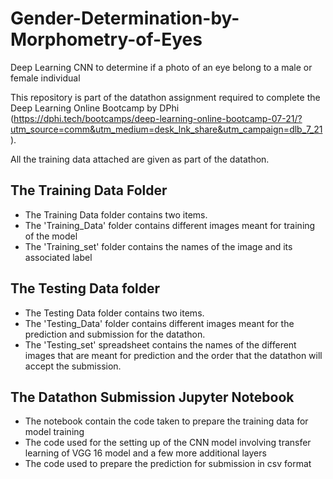 # Gender-Determination-by-Morphometry-of-Eyes
Deep Learning CNN to determine if a photo of an eye belong to a male or female individual

This repository is part of the datathon assignment required to complete the Deep Learning Online Bootcamp by DPhi (https://dphi.tech/bootcamps/deep-learning-online-bootcamp-07-21/?utm_source=comm&utm_medium=desk_lnk_share&utm_campaign=dlb_7_21).

All the training data attached are given as part of the datathon.

## The Training Data Folder
* The Training Data folder contains two items.
* The 'Training_Data' folder contains different images meant for training of the model
* The 'Training_set' folder contains the names of the image and its associated label

## The Testing Data folder
* The Testing Data folder contains two items.
* The 'Testing_Data' folder contains different images meant for the prediction and submission for the datathon.
* The 'Testing_set' spreadsheet contains the names of the different images that are meant for prediction and the order that the datathon will accept the submission.

## The Datathon Submission Jupyter Notebook
* The notebook contain the code taken to prepare the training data for model training
* The code used for the setting up of the CNN model involving transfer learning of VGG 16 model and a few more additional layers
* The code used to prepare the prediction for submission in csv format 
